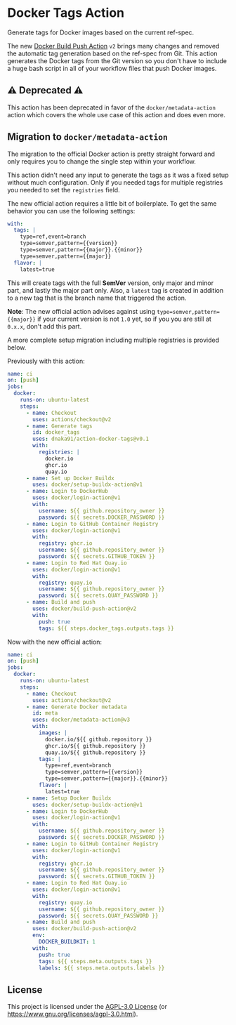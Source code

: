 # Docker Tags Action

Generate tags for Docker images based on the current ref-spec.

The new [Docker Build Push Action](https://github.com/docker/build-push-action) `v2` brings many
changes and removed the automatic tag generation based on the ref-spec from Git. This action
generates the Docker tags from the Git version so you don't have to include a huge bash script in
all of your workflow files that push Docker images.

## ⚠️ Deprecated ⚠️

This action has been deprecated in favor of the `docker/metadata-action` action which covers the
whole use case of this action and does even more.

## Migration to `docker/metadata-action`

The migration to the official Docker action is pretty straight forward and only requires you to
change the single step within your workflow.

This action didn't need any input to generate the tags as it was a fixed setup without much
configuration. Only if you needed tags for multiple registries you needed to set the `registries`
field.

The new official action requires a little bit of boilerplate. To get the same behavior you can use
the following settings:

```yaml
with:
  tags: |
    type=ref,event=branch
    type=semver,pattern={{version}}
    type=semver,pattern={{major}}.{{minor}}
    type=semver,pattern={{major}}
  flavor: |
    latest=true
```

This will create tags with the full **SemVer** version, only major and minor part, and lastly the
major part only. Also, a `latest` tag is created in addition to a new tag that is the branch name
that triggered the action.

**Note**: The new official action advises against using `type=semver,pattern={{major}}` if your
current version is not `1.0` yet, so if you you are still at `0.x.x`, don't add this part.

A more complete setup migration including multiple registries is provided below.

Previously with this action:

```yaml
name: ci
on: [push]
jobs:
  docker:
    runs-on: ubuntu-latest
    steps:
      - name: Checkout
        uses: actions/checkout@v2
      - name: Generate tags
        id: docker_tags
        uses: dnaka91/action-docker-tags@v0.1
        with:
          registries: |
            docker.io
            ghcr.io
            quay.io
      - name: Set up Docker Buildx
        uses: docker/setup-buildx-action@v1
      - name: Login to DockerHub
        uses: docker/login-action@v1
        with:
          username: ${{ github.repository_owner }}
          password: ${{ secrets.DOCKER_PASSWORD }}
      - name: Login to GitHub Container Registry
        uses: docker/login-action@v1
        with:
          registry: ghcr.io
          username: ${{ github.repository_owner }}
          password: ${{ secrets.GITHUB_TOKEN }}
      - name: Login to Red Hat Quay.io
        uses: docker/login-action@v1
        with:
          registry: quay.io
          username: ${{ github.repository_owner }}
          password: ${{ secrets.QUAY_PASSWORD }}
      - name: Build and push
        uses: docker/build-push-action@v2
        with:
          push: true
          tags: ${{ steps.docker_tags.outputs.tags }}
```

Now with the new official action:

```yaml
name: ci
on: [push]
jobs:
  docker:
    runs-on: ubuntu-latest
    steps:
      - name: Checkout
        uses: actions/checkout@v2
      - name: Generate Docker metadata
        id: meta
        uses: docker/metadata-action@v3
        with:
          images: |
            docker.io/${{ github.repository }}
            ghcr.io/${{ github.repository }}
            quay.io/${{ github.repository }}
          tags: |
            type=ref,event=branch
            type=semver,pattern={{version}}
            type=semver,pattern={{major}}.{{minor}}
          flavor: |
            latest=true
      - name: Setup Docker Buildx
        uses: docker/setup-buildx-action@v1
      - name: Login to DockerHub
        uses: docker/login-action@v1
        with:
          username: ${{ github.repository_owner }}
          password: ${{ secrets.DOCKER_PASSWORD }}
      - name: Login to GitHub Container Registry
        uses: docker/login-action@v1
        with:
          registry: ghcr.io
          username: ${{ github.repository_owner }}
          password: ${{ secrets.GITHUB_TOKEN }}
      - name: Login to Red Hat Quay.io
        uses: docker/login-action@v1
        with:
          registry: quay.io
          username: ${{ github.repository_owner }}
          password: ${{ secrets.QUAY_PASSWORD }}
      - name: Build and push
        uses: docker/build-push-action@v2
        env:
          DOCKER_BUILDKIT: 1
        with:
          push: true
          tags: ${{ steps.meta.outputs.tags }}
          labels: ${{ steps.meta.outputs.labels }}
```

## License

This project is licensed under the [AGPL-3.0 License](LICENSE) (or
<https://www.gnu.org/licenses/agpl-3.0.html>).
